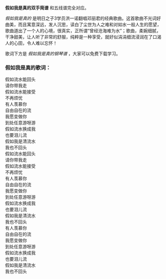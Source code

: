 

**假如我是真的双手简谱** 和五线谱完全对应。

_假如我是真的_
是明日之子3学员洪一诺翻唱邓丽君的经典歌曲。这首歌曲不光词好曲美，而且寓意深远，发人沉思，读白了尘世为人之难和对如水一般人生的愿望，歌曲道出了一个人的心境，很真实，正所谓“曾经沧海难为水”；歌曲，柔婉细腻，干净甜美，让人听了非常的舒服，纯粹是一种享受，就好似涓涓细流浸润在了口渴人的心田，令人难以忘怀！

歌词下方是 _假如我是真的钢琴谱_ ，大家可以免费下载学习。

### 假如我是真的歌词：

假如流水能回头  
请你带我走  
假如流水能接受  
不再烦忧  
有人羡慕你  
自由自在的流  
我愿变做你  
到处任意游呀游  
假如流水换成我  
也要泪儿流  
假如我是清流水  
我也不回头  
假如流水能回头  
请你带我走  
假如流水能接受  
不再烦忧  
有人羡慕你  
自由自在的流  
我愿变做你  
到处任意游呀游  
假如流水换成我  
也要泪儿流  
假如我是清流水  
我也不回头  
有人羡慕你  
自由自在的流  
我愿变做你  
到处任意游呀游  
假如流水换成我  
也要泪儿流  
假如我是清流水  
我也不回头

